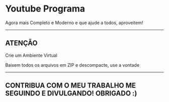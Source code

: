 # Youtube Programa 
Agora mais Completo e Moderno
e que ajude a todos, aproveitem!

----------------------------
ATENÇÃO
----------------------------
Crie um Ambiente Virtual

Baixem todos os arquivos em ZIP e
descompacte, use a vontade

---------------------------
CONTRIBUA COM O MEU TRABALHO
ME SEGUINDO E DIVULGANDO!
OBRIGADO :)
----------------------------
        
